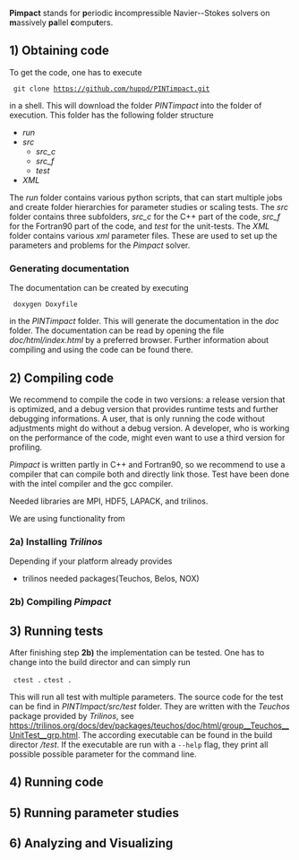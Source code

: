 **Pimpact** stands for  <b>p</b>eriodic <b>i</b>ncompressible Navier--Stokes solvers on
<b>m</b>assively <b>pa</b>llel <b>c</b>ompu<b>t</b>ers.


## 1) Obtaining code

To get the code, one has to execute

<code> git clone https://github.com/huppd/PINTimpact.git </code>

in a shell.
This will download the folder *PINTimpact* into the folder of execution.
This folder has the following folder structure

- *run*
- *src*
  - *src_c*
  - *src_f*
  - *test*
- *XML*

The *run* folder contains various python scripts, that can start multiple jobs and create
folder hierarchies for parameter studies or scaling tests.  The *src* folder contains
three subfolders, *src_c* for the C++ part of the code, *src\_f* for the Fortran90 part of
the code, and *test* for the unit-tests.  The *XML* folder contains various *xml*
parameter files.  These are used to set up the parameters and problems for the *Pimpact*
solver.

<!--### Files types-->
 <!--- *f90*: fortran code-->
 <!--- *hpp*: c++ header files-->
 <!--- *cpp*: c++ source files-->
 <!--- *cxx*: c++ main files-->
 <!--- *xml*: parameter xml files-->
 <!--- *py*: python scripts-->
 <!--- *txt*: text files for cmake-->

### Generating documentation

The documentation can be created by executing

<code> doxygen Doxyfile </code>

in the *PINTimpact* folder.
This will generate the documentation in the *doc* folder.
The documentation can be read by opening the file *doc/html/index.html* by a
preferred browser.
Further information about compiling and using the code can be found there.


## 2) Compiling code

We recommend to compile the code in two versions: a release version that is optimized, and
a debug version that provides runtime tests and further debugging informations.  A user,
that is only running the code without adjustments might do without a debug version.  A
developer, who is working on the performance of the code, might even want to use a third
version for profiling.

*Pimpact* is written partly in C++ and Fortran90, so we recommend to use a compiler that
can compile both and directly link those.  Test have been done with the intel compiler and
the gcc compiler.

Needed libraries are MPI, HDF5, LAPACK, and trilinos.

We are using functionality from 

<!--The following libraries are needed:-->
 <!--- needed tools: cmake-->
 <!--- needed libraries: blas/lapack, mpi, hdf5-->

### 2a) Installing *Trilinos*

Depending if your platform already provides 

 - trilinos needed packages(Teuchos, Belos, NOX)

### 2b) Compiling *Pimpact*

<!--debug/release-->


## 3) Running tests 

After finishing step **2b)** the implementation can be tested. One has to change into the
build director and can simply run

<code> ctest .</code>
``` ctest . ```

This will run all test with multiple parameters.  The source code for the test can be find
in *PINTImpact/src/test* folder.  They are written with the *Teuchos* package provided by
*Trilinos*, see
<https://trilinos.org/docs/dev/packages/teuchos/doc/html/group__Teuchos__UnitTest__grp.html>.
The according executable can be found in the build director */test*.  If the executable
are run with a `--help` flag, they print all possible possible parameter for the command
line.


## 4) Running code


## 5) Running parameter studies


## 6) Analyzing and Visualizing
